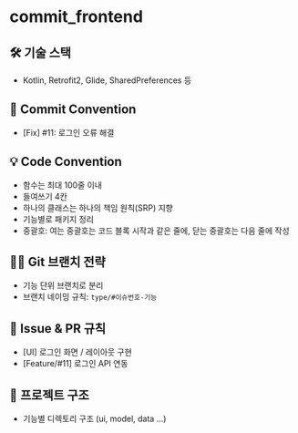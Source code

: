 # commit_frontend

## 🛠 기술 스택
- Kotlin, Retrofit2, Glide, SharedPreferences 등

## 💬 Commit Convention
- [Fix] #11: 로그인 오류 해결

## 💡 Code Convention
- 함수는 최대 100줄 이내
- 들여쓰기 4칸
- 하나의 클래스는 하나의 책임 원칙(SRP) 지향
- 기능별로 패키지 정리
- 중괄호: 여는 중괄호는 코드 블록 시작과 같은 줄에, 닫는 중괄호는 다음 줄에 작성

## 🧑‍💻 Git 브랜치 전략
- 기능 단위 브랜치로 분리
- 브랜치 네이밍 규칙: `type/#이슈번호-기능`

## 🧾 Issue & PR 규칙
- [UI] 로그인 화면 / 레이아웃 구현
- [Feature/#11] 로그인 API 연동

## 📂 프로젝트 구조
- 기능별 디렉토리 구조 (ui, model, data ...)

